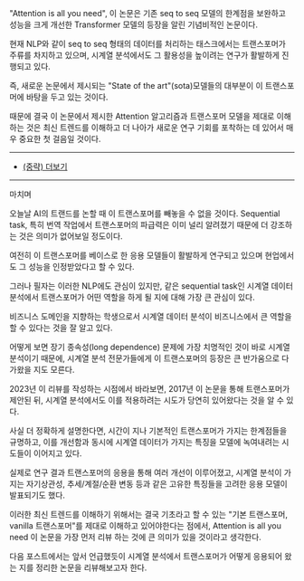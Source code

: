 "Attention is all you need", 이 논문은 기존 seq to seq 모델의 한계점을 보완하고 성능을 크게 개선한 Transformer 모델의 등장을 알린 기념비적인 논문이다.

현재 NLP와 같이 seq to seq 형태의 데이터를 처리하는 태스크에서는 트랜스포머가 주류를 차지하고 있으며, 시계열 분석에서도 그 활용성을 높이려는 연구가 활발하게 진행되고 있다.

즉, 새로운 논문에서 제시되는 "State of the art"(sota)모델들의 대부분이 이 트랜스포머에 바탕을 두고 있는 것이다.

때문에 결국 이 논문에서 제시한 Attention 알고리즘과 트랜스포머 모델을 제대로 이해하는 것은 최신 트렌드를 이해하고 더 나아가 새로운 연구 기회를 포착하는 데 있어서 매우 중요한 첫 걸음일 것이다.

__________

- [(중략) 더보기](https://seollane22.tistory.com/20)

__________


마치며
 

오늘날 AI의 트랜드를 논할 때 이 트랜스포머를 빼놓을 수 없을 것이다. Sequential task, 특히 번역 작업에서 트랜스포머의 파급력은 이미 널리 알려졌기 때문에 더 강조하는 것은 의미가 없어보일 정도이다. 

여전히 이 트랜스포머를 베이스로 한 응용 모델들이 활발하게 연구되고 있으며 현업에서도 그 성능을 인정받았다고 할 수 있다.

그러나 필자는 이러한 NLP에도 관심이 있지만, 같은 sequential task인 시계열 데이터 분석에서 트랜스포머가 어떤 역할을 하게 될 지에 대해 가장 큰 관심이 있다.

비즈니스 도메인을 지향하는 학생으로서 시계열 데이터 분석이 비즈니스에서 큰 역할을 할 수 있다는 것을 잘 알고 있다.  

어떻게 보면 장기 종속성(long dependence) 문제에 가장 치명적인 것이 바로 시계열 분석이기 때문에, 시계열 분석 전문가들에게 이 트랜스포머의 등장은 큰 반가움으로 다가왔을 지도 모른다.

2023년 이 리뷰를 작성하는 시점에서 바라보면, 2017년 이 논문을 통해 트랜스포머가 제안된 뒤, 시계열 분석에서도 이를 적용하려는 시도가 당연히 있어왔다는 것을 알 수 있다.

사실 더 정확하게 설명한다면, 시간이 지나 기본적인 트랜스포머가 가지는 한계점들을 규명하고, 이를 개선함과 동시에 시계열 데이터가 가지는 특징을 모델에 녹여내려는 시도들이 이어지고 있다. 

실제로 연구 결과 트랜스포머의 응용을 통해 여러 개선이 이루어졌고, 시계열 분석이 가지는 자기상관성, 추세/계절/순환 변동 등과 같은 고유한 특징들을 고려한 응용 모델이 발표되기도 했다.

이러한 최신 트렌드를 이해하기 위해서는 결국 기초라고 할 수 있는 "기본 트랜스포머, vanilla 트랜스포머"를 제대로 이해하고 있어야한다는 점에서, Attention is all you need 이 논문을 가장 먼저 리뷰
하는 것에 큰 의미가 있을 것이라고 생각한다.

 

다음 포스트에서는 앞서 언급했듯이 시계열 분석에서 트랜스포머가 어떻게 응용되어 왔는 지를 정리한 논문을 리뷰해보고자 한다.
